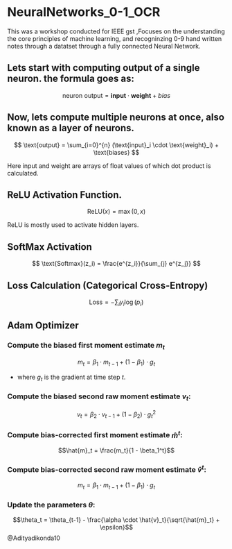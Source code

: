 # NeuralNetworks_0-1_OCR
This was a workshop conducted for IEEE gst ,Focuses on the understanding the core principles of machine learning, and recogninzing 0-9 hand written notes through a datatset through a fully connected Neural Network.

## Lets start with computing output of a single neuron. the formula goes as:

$$ \text{neuron output} = \mathbf{input} \cdot \mathbf{weight} + bias $$

## Now, lets compute multiple neurons at once, also known as a layer of neurons.

$$ \text{output} = \sum_{i=0}^{n} (\text{input}_i \cdot \text{weight}_i) + \text{biases} $$

Here input and weight are arrays of float values of which dot product is calculated.
## ReLU Activation Function.
$$ \text{ReLU}(x) = \max(0, x) $$

ReLU is mostly used to activate hidden layers.
## SoftMax Activation

$$ \text{Softmax}(z_i) = \frac{e^{z_i}}{\sum_{j} e^{z_j}} $$
## Loss Calculation (Categorical Cross-Entropy)

$$ \text{Loss} = -\sum_{i} y_i \log(p_i) $$
## Adam Optimizer

### Compute the biased first moment estimate $m_t$
$$
m_t = \beta_1 \cdot m_{t-1} + (1 - \beta_1) \cdot g_t
$$

- where $g_t$ is the gradient at time step $t$.

### Compute the biased second raw moment estimate $v_t$:

$$
v_t = \beta_2 \cdot v_{t-1} + (1 - \beta_2) \cdot g_t^2
$$
### Compute bias-corrected first moment estimate $\hat{m}^t$:

$$\hat{m}_t = \frac{m_t}{1 - \beta_1^t}$$

### Compute bias-corrected second raw moment estimate $\hat{v}^t$:
$$m_t = \beta_1 \cdot m_{t-1} + (1 - \beta_1) \cdot g_t $$

### Update the parameters $θ$:
$$\theta_t = \theta_{t-1} - \frac{\alpha \cdot \hat{v}_t}{\sqrt{\hat{m}_t} + \epsilon}$$
@Adityadikonda10
